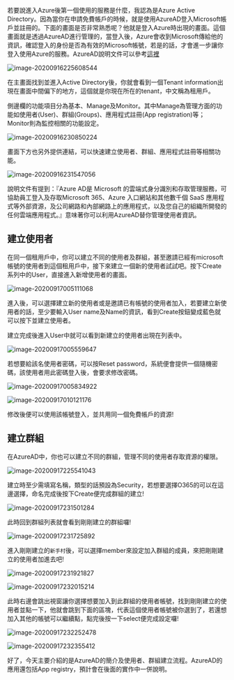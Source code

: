 若要說進入Azure後第一個使用的服務是什麼，我認為是Azure Active Directory。因為當你在申請免費帳戶的時候，就是使用AzureAD登入Microsoft帳戶並註冊的。下面的畫面是否非常熟悉呢？他就是登入Azure時出現的畫面。這個畫面就是透過AzureAD進行管理的，當登入後，Azure會收到Microsoft傳給他的資訊，確認登入的身份是否為有效的Microsoft帳號，若是的話，才會進一步讓你登入使用Azure的服務。AzureAD說明文件可以參考[這裡](https://docs.microsoft.com/zh-tw/azure/active-directory/fundamentals/active-directory-whatis)

![image-20200916225608544](https://raw.githubusercontent.com/HanInfinity/iron12th_Azure/master/uPic/image-20200916225608544.png)

在主畫面找到並進入Active Directory後，你就會看到一個Tenant information出現在畫面中間偏下的地方，這個就是你現在所在的tenant，中文稱為租用戶。

側邊欄的功能項目分為基本、Manage及Monitor。其中Manage為管理方面的功能如使用者(User)、群組(Groups)、應用程式註冊(App registration)等；Monitor則為監控相關的功能設定。

![image-20200916230850224](https://raw.githubusercontent.com/HanInfinity/iron12th_Azure/master/uPic/image-20200916230850224.png)

畫面下方也另外提供連結，可以快速建立使用者、群組、應用程式註冊等相關功能。

![image-20200916231547056](https://raw.githubusercontent.com/HanInfinity/iron12th_Azure/master/uPic/image-20200916231547056.png)

說明文件有提到：『Azure AD是 Microsoft 的雲端式身分識別和存取管理服務，可協助員工登入及存取Microsoft 365、Azure 入口網站和其他數千個 SaaS 應用程式等外部資源，及公司網路和內部網路上的應用程式，以及您自己的組織所開發的任何雲端應用程式。』意味著你可以利用AzureAD替你管理使用者資訊。

## 建立使用者

在同一個租用戶中，你可以建立不同的使用者及群組，甚至邀請已經有microsoft帳號的使用者到這個租用戶中，接下來建立一個新的使用者試試吧。按下Create系列中的User，直接進入新增使用者的畫面。

![image-20200917005111068](https://raw.githubusercontent.com/HanInfinity/iron12th_Azure/master/uPic/image-20200917005111068.png)

進入後，可以選擇建立新的使用者或是邀請已有帳號的使用者加入，若要建立新使用者的話，至少要輸入User name及Name的資訊，看到Create按鈕變成藍色就可以按下並建立使用者。

建立完成後進入User中就可以看到新建立的使用者出現在列表中。

![image-20200917005559647](https://raw.githubusercontent.com/HanInfinity/iron12th_Azure/master/uPic/image-20200917005559647.png)

若想要給該名使用者密碼，可以按Reset password，系統便會提供一個隨機密碼，該使用者用此密碼登入後，會要求修改密碼。

![image-20200917005834922](https://raw.githubusercontent.com/HanInfinity/iron12th_Azure/master/uPic/image-20200917005834922.png)

![image-20200917010121176](https://raw.githubusercontent.com/HanInfinity/iron12th_Azure/master/uPic/image-20200917010121176.png)

修改後便可以使用該帳號登入，並共用同一個免費帳戶的資源!

## 建立群組

在AzureAD中，你也可以建立不同的群組，管理不同的使用者存取資源的權限。

![image-20200917225541043](https://raw.githubusercontent.com/HanInfinity/iron12th_Azure/master/uPic/image-20200917225541043.png)

建立時至少需填寫名稱，類型的話預設為Security，若想要選擇O365的可以在這邊選擇，命名完成後按下Create便完成群組的建立!

![image-20200917231501284](https://raw.githubusercontent.com/HanInfinity/iron12th_Azure/master/uPic/image-20200917231501284.png)

此時回到群組列表就會看到剛剛建立的群組囉!

![image-20200917231725892](https://raw.githubusercontent.com/HanInfinity/iron12th_Azure/master/uPic/image-20200917231725892.png)

進入剛剛建立的`新手村`後，可以選擇member來設定加入群組的成員，來把剛剛建立的使用者加進去吧!

![image-20200917231921827](https://raw.githubusercontent.com/HanInfinity/iron12th_Azure/master/uPic/image-20200917231921827.png)

![image-20200917232015214](https://raw.githubusercontent.com/HanInfinity/iron12th_Azure/master/uPic/image-20200917232015214.png)

此時右邊會跳出視窗讓你選擇想要加入到此群組的使用者帳號，找到剛剛建立的使用者並點一下，他就會跳到下面的區塊，代表這個使用者帳號被你選到了，若還想加入其他的帳號可以繼續點，點完後按一下select便完成設定囉!

![image-20200917232252478](https://raw.githubusercontent.com/HanInfinity/iron12th_Azure/master/uPic/image-20200917232252478.png)

![image-20200917232355412](D:\prs\iron12th_Azure\uPic\image-20200917232355412.png)

好了，今天主要介紹的是AzureAD的簡介及使用者、群組建立流程。AzureAD的應用還包括App registry，預計會在後面的實作中一併說明。

